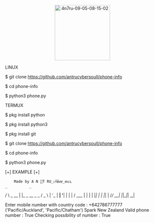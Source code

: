 <center><img width="180px" hight="30px"src="https://i.ibb.co/Ykk87Dt/4n7ru-09-05-08-15-02.png" alt="4n7ru-09-05-08-15-02"></center>




LINUX

$ git clone https://github.com/antrucybersoull/phone-info


$ cd phone-info


$ python3 phone.py



TERMUX

$ pkg install python


$ pkg install python3


$ pkg install git


$ git clone https://github.com/antrucybersoull/phone-info


$ cd phone-info


$ python3 phone.py




[+] EXAMPLE [+]



        Made by A N ⃢T RU_ᴄʏᷧʙᷠᴇͭʀͬ_sͧᴏᴜʟ       
    _          _              
   / \   _ __ | |_ _ __ _   _ 
  / _ \ | '_ \| __| '__| | | |
 / ___ \| | | | |_| |  | |_| |
/_/   \_\_| |_|\__|_|   \__,_|
                              
Enter mobile number with country code : +642786777777
('Pacific/Auckland', 'Pacific/Chatham')
Spark
New Zealand
Valid phone number :  True
Checking possibility of number :  True
